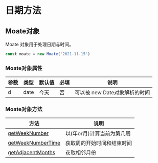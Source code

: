 # 日期方法


## Moate对象
Moate 对象用于处理日期与时间。
```javascript
const moate = new Moate('2021-11-15')
```


### Moate对象属性
参数   | 类型   | 默认值 | 必填| 说明
---    | ---   | ---    | --- | ---
d   | date | 今天     | 否  | 可以被 new Date对象解析的时间

### Moate对象方法
方法 | 说明
---  | ---
[getWeekNumber](./getWeekNumber.md) | 以(年or月)计算当前为第几周
[getWeekNumberTime](./getWeekNumberTime.md) | 获取周的开始时间和结束时间
[getAdjacentMonths](./getAdjacentMonths.md) | 获取相邻月份
